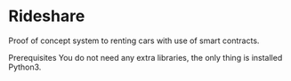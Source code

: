 # Rideshare
Proof of concept system to renting cars with use of smart contracts.

Prerequisites
You do not need any extra libraries, the only thing is installed Python3.

